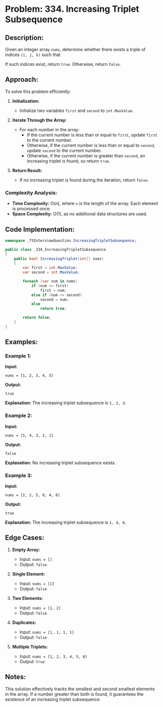 # Problem: 334. Increasing Triplet Subsequence

## Description:

Given an integer array `nums`, determine whether there exists a triple of indices `(i, j, k)` such that

If such indices exist, return `true`. Otherwise, return `false`.

## Approach:

To solve this problem efficiently:

1. **Initialization:**
    - Initialize two variables `first` and `second` to `int.MaxValue`.

2. **Iterate Through the Array:**
    - For each number in the array:
        - If the current number is less than or equal to `first`, update `first` to the current number.
        - Otherwise, if the current number is less than or equal to `second`, update `second` to the current number.
        - Otherwise, if the current number is greater than `second`, an increasing triplet is found, so return `true`.

3. **Return Result:**
    - If no increasing triplet is found during the iteration, return `false`.

### Complexity Analysis:

- **Time Complexity:** O(n), where `n` is the length of the array. Each element is processed once.
- **Space Complexity:** O(1), as no additional data structures are used.

## Code Implementation:

```csharp
namespace _75InterviewQuestion.IncreasingTripletSubsequence;

public class _334_IncreasingTripletSubsequence
{
    public bool IncreasingTriplet(int[] nums)
    {
        var first = int.MaxValue;
        var second = int.MaxValue;

        foreach (var num in nums)
            if (num <= first)
                first = num;
            else if (num <= second)
                second = num;
            else
                return true;

        return false;
    }
}
```

## Examples:

### Example 1:

**Input:**

```plaintext
nums = [1, 2, 3, 4, 5]
```

**Output:**

```plaintext
true
```

**Explanation:**
The increasing triplet subsequence is `1, 2, 3`.

### Example 2:

**Input:**

```plaintext
nums = [5, 4, 3, 2, 1]
```

**Output:**

```plaintext
false
```

**Explanation:**
No increasing triplet subsequence exists.

### Example 3:

**Input:**

```plaintext
nums = [2, 1, 5, 0, 4, 6]
```

**Output:**

```plaintext
true
```

**Explanation:**
The increasing triplet subsequence is `1, 4, 6`.

## Edge Cases:

1. **Empty Array:**
    - Input: `nums = []`
    - Output: `false`

2. **Single Element:**
    - Input: `nums = [1]`
    - Output: `false`

3. **Two Elements:**
    - Input: `nums = [1, 2]`
    - Output: `false`

4. **Duplicates:**
    - Input: `nums = [1, 1, 1, 1]`
    - Output: `false`

5. **Multiple Triplets:**
    - Input: `nums = [1, 2, 3, 4, 5, 6]`
    - Output: `true`

## Notes:

This solution effectively tracks the smallest and second smallest elements in the array. If a number greater than both
is found, it guarantees the existence of an increasing triplet subsequence.



